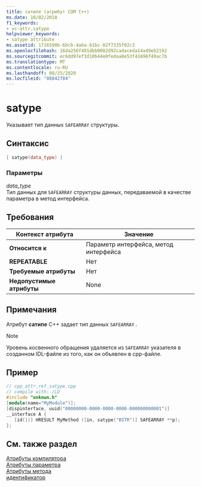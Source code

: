```yaml
---
title: сатипе (атрибут COM C++)
ms.date: 10/02/2018
f1_keywords:
- vc-attr.satype
helpviewer_keywords:
- satype attribute
ms.assetid: 1716590b-6bcb-4aba-b1bc-82f7335f02c3
ms.openlocfilehash: 16da256f491dbb0002d92cadaceda14a49eb2192
ms.sourcegitcommit: ec6dd97ef3d10b44e0fedaa8e53f41696f49ac7b
ms.translationtype: MT
ms.contentlocale: ru-RU
ms.lasthandoff: 08/25/2020
ms.locfileid: "88842784"
---
```

# <a name="satype"></a>satype

Указывает тип данных `SAFEARRAY` структуры.

## <a name="syntax"></a>Синтаксис

```cpp
[ satype(data_type) ]
```

### <a name="parameters"></a>Параметры

*data_type*<br/>
Тип данных для `SAFEARRAY` структуры данных, передаваемой в качестве параметра в метод интерфейса.

## <a name="requirements"></a>Требования

| Контекст атрибута | Значение |
|-|-|
|**Относится к**|Параметр интерфейса, метод интерфейса|
|**REPEATABLE**|Нет|
|**Требуемые атрибуты**|Нет|
|**Недопустимые атрибуты**|None|

## <a name="remarks"></a>Примечания

Атрибут **сатипе** C++ задает тип данных `SAFEARRAY` .

> [!NOTE]
> Уровень косвенного обращения удаляется из `SAFEARRAY` указателя в созданном IDL-файле из того, как он объявлен в cpp-файле.

## <a name="example"></a>Пример

```cpp
// cpp_attr_ref_satype.cpp
// compile with: /LD
#include "unknwn.h"
[module(name="MyModule")];
[dispinterface, uuid("00000000-0000-0000-0000-000000000001")]
__interface A {
   [id(1)] HRESULT MyMethod ([in, satype("BSTR")] SAFEARRAY **p);
};
```

## <a name="see-also"></a>См. также раздел

[Атрибуты компилятора](compiler-attributes.md)<br/>
[Атрибуты параметра](parameter-attributes.md)<br/>
[Атрибуты метода](method-attributes.md)<br/>
[идентификатор](id.md)
